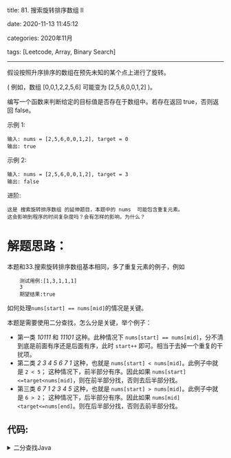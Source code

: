 title: 81. 搜索旋转排序数组 II

date: 2020-11-13 11:45:12

categories: 2020年11月

tags: [Leetcode, Array, Binary Search]

---


假设按照升序排序的数组在预先未知的某个点上进行了旋转。

( 例如，数组 [0,0,1,2,2,5,6] 可能变为 [2,5,6,0,0,1,2] )。

编写一个函数来判断给定的目标值是否存在于数组中。若存在返回 true，否则返回 false。


<!-- more -->

示例 1:

    输入: nums = [2,5,6,0,0,1,2], target = 0
    输出: true
示例 2:

    输入: nums = [2,5,6,0,0,1,2], target = 3
    输出: false
进阶:
    
    这是 搜索旋转排序数组 的延伸题目，本题中的 nums  可能包含重复元素。
    这会影响到程序的时间复杂度吗？会有怎样的影响，为什么？  


# 解题思路：

本题和33.搜索旋转排序数组基本相同，多了重复元素的例子，例如
```
    测试用例:[1,3,1,1,1]
	3
	期望结果:true
```			
如何处理`nums[start] == nums[mid]`的情况是关键。

本题是需要使用二分查找，怎么分是关键，举个例子：
* 第一类 
*10111* 和 *11101* 这种。此种情况下 `nums[start] == nums[mid]`，分不清到底是前面有序还是后面有序，此时 `start++` 即可。相当于去掉一个重复的干扰项。
* 第二类 
*2* *3* *4* *5* *6* *7* *1* 这种，也就是 `nums[start] < nums[mid]`。此例子中就是 `2 < 5`；
这种情况下，前半部分有序。因此如果 `nums[start] <=target<nums[mid]`，则在前半部分找，否则去后半部分找。
* 第三类 
*6* *7* *1* *2* *3* *4* *5* 这种，也就是 `nums[start] > nums[mid]`。此例子中就是 `6 > 2`；
这种情况下，后半部分有序。因此如果 `nums[mid] <target<=nums[end]`。则在后半部分找，否则去前半部分找。

## 代码:
<details>
    <summary>二分查找Java</summary>

```Java [ ]
public boolean search(int[] nums, int target) {
        if (nums == null || nums.length == 0) {
            return false;
        }
        int start = 0;
        int end = nums.length - 1;
        int mid;
        while (start <= end) {
            mid = start + (end - start) / 2;
            if (nums[mid] == target) {
                return true;
            }
            if (nums[start] == nums[mid]) {
                start++;
                continue;
            }
            //前半部分有序
            if (nums[start] < nums[mid]) {
                //target在前半部分
                if (nums[mid] > target && nums[start] <= target) {
                    end = mid - 1;
                } else {  //否则，去后半部分找
                    start = mid + 1;
                }
            } else {
                //后半部分有序
                //target在后半部分
                if (nums[mid] < target && nums[end] >= target) {
                    start = mid + 1;
                } else {  //否则，去后半部分找
                    end = mid - 1;

                }
            }
        }
        //一直没找到，返回false
        return false;

    }
```

</details>